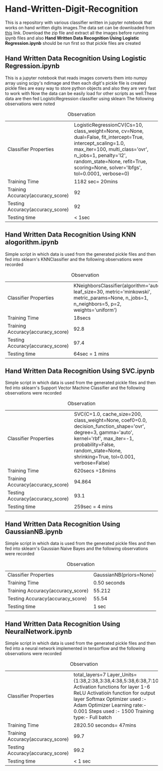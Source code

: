 # Hand-Written-Digit-Recognition
This is a repository with various classifier written in jupyter notebook that works on hand written digits images.The data set can be downloaded
from <a href='https://drive.google.com/open?id=0B4OCp-_lGauXLVJsdl9zZ3NIZUk'>this</a> link.
Download the zip file and extract all the images before running ipynb files and also
 <strong>Hand Written Data Recognition Using Logistic Regression.ipynb</strong> 
should be run first so that pickle files are created

<h2>Hand Written Data Recognition Using Logistic Regression.ipynb</h2>

This is a jupyter notebook that reads images converts them into numpy array using 
scipy's ndimage and then each digit's pickle file is created
pickle files are easy way to store python objects and also they are very fast to work with
Now the data can be easily load for other scripts as 
well.These data are then fed LogisticRegression classifier using sklearn
The following observations were noted
<table>
	<caption>Observation</caption>
	<tr>
		<td>
			Classifier Properties
		</td>
		<td>
			LogisticRegressionCV(Cs=10, class_weight=None, cv=None, dual=False,
			fit_intercept=True, intercept_scaling=1.0, max_iter=100,
			multi_class='ovr', n_jobs=1, penalty='l2', random_state=None,
			refit=True, scoring=None, solver='lbfgs', tol=0.0001, verbose=0)
		</td>
	</tr>
	<tr>
		<td>
			Training Time
		</td>
		<td>
			1182 sec= 20mins
		</td>
	</tr>
	<tr>
		<td>
			Training Accuracy(accuracy_score)
		</td>
		<td>
			92
		</td>
	</tr>
	<tr>
		<td>
			Testing Accuracy(accuracy_score)
		</td>
		<td>
			92
		</td>	
	</tr>
	<tr>
		<td>
			Testing time
		</td>
		<td>
			< 1sec 
		</td>	
	</tr>
</table>

<h2>Hand Written Data Recognition Using KNN alogorithm.ipynb</h2>
Simple script in which data is used from the generated pickle files and then 
fed into sklearn's KNNClassifier and the following observations were recorded<br/>
<table>
	<caption>Observation</caption>
	<tr>
		<td>
			Classifier Properties
		</td>
		<td>
			KNeighborsClassifier(algorithm='auto', leaf_size=30, metric='minkowski',
            metric_params=None, n_jobs=1, n_neighbors=5, p=2,
            weights='uniform')
		</td>
	</tr>
	<tr>
		<td>
			Training Time
		</td>
		<td>
			18secs
		</td>
	</tr>
	<tr>
		<td>
			Training Accuracy(accuracy_score)
		</td>
		<td>
			92.8
		</td>
	</tr>
	<tr>
		<td>
			Testing Accuracy(accuracy_score)
		</td>
		<td>
			97.4
		</td>	
	</tr>
	<tr>
		<td>
			Testing time
		</td>
		<td>
			64sec = 1 mins
		</td>	
	</tr>
</table>
<h2>Hand Written Data Recognition Using SVC.ipynb</h2>
Simple script in which data is used from the generated pickle files and then 
fed into sklearn's Support Vector Machine Classifier and the following observations were recorded<br/>
<table>
	<caption>Observation</caption>
	<tr>
		<td>
			Classifier Properties
		</td>
		<td>
			SVC(C=1.0, cache_size=200, class_weight=None, coef0=0.0,
				decision_function_shape='ovr', degree=3, gamma='auto', kernel='rbf',
				max_iter=-1, probability=False, random_state=None, shrinking=True,
				tol=0.001, verbose=False)
		</td>
	</tr>
	<tr>
		<td>
			Training Time
		</td>
		<td>
			620secs =18mins
		</td>
	</tr>
	<tr>
		<td>
			Training Accuracy(accuracy_score)
		</td>
		<td>
			94.864
		</td>
	</tr>
	<tr>
		<td>
			Testing Accuracy(accuracy_score)
		</td>
		<td>
			93.1
		</td>	
	</tr>
	<tr>
		<td>
			Testing time
		</td>
		<td>
			259sec = 4 mins
		</td>	
	</tr>
</table>
<h2>Hand Written Data Recognition Using GaussianNB.ipynb</h2>
Simple script in which data is used from the generated pickle files and then 
fed into sklearn's Gaussian Naive Bayes and the following observations were recorded <br/>
<table>
	<caption>Observation</caption>
	<tr>
		<td>
			Classifier Properties
		</td>
		<td>
			GaussianNB(priors=None)
		</td>
	</tr>
	<tr>
		<td>
			Training Time
		</td>
		<td>
			0.50 seconds
		</td>
	</tr>
	<tr>
		<td>
			Training Accuracy(accuracy_score)
		</td>
		<td>
			55.212
		</td>
	</tr>
	<tr>
		<td>
			Testing Accuracy(accuracy_score)
		</td>
		<td>
			55.54
		</td>	
	</tr>
	<tr>
		<td>
			Testing time
		</td>
		<td>
			1 sec
		</td>	
	</tr>
</table>	
<h2>Hand Written Data Recognition Using NeuralNetwork.ipynb</h2>
Simple script in which data is used from the generated pickle files and then 
fed into a neural network implemented in tensorflow and the following observations were recorded <br/>
<table>
	<caption>Observation</caption>
	<tr>
		<td>
			Classifier Properties
		</td>
		<td>
			total_layers=7
			Layer_Units={1:38,2:38,3:38,4:38,5:38,6:38,7:10}
			Activation functions for layer 1-6 ReLU
			Activatioin function for output layer Softmax
			Optimizer used :- Adam Optimizer 
			Learning rate:- 0.001
			Steps used :- 1500
			Training type:- Full batch
		</td>
	</tr>
	<tr>
		<td>
			Training Time
		</td>
		<td>
			2820.50 seconds= 47mins
		</td>
	</tr>
	<tr>
		<td>
			Training Accuracy(accuracy_score)
		</td>
		<td>
			99.7
		</td>
	</tr>
	<tr>
		<td>
			Testing Accuracy(accuracy_score)
		</td>
		<td>
			99.2
		</td>	
	</tr>
	<tr>
		<td>
			Testing time
		</td>
		<td>
			< 1 sec
		</td>	
	</tr>	
</table>